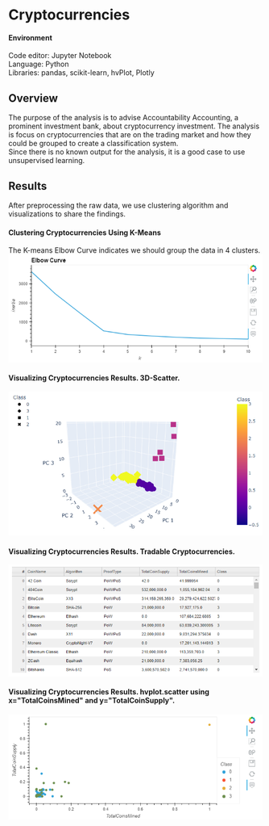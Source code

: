 # Cryptocurrencies  
#### Environment    
Code editor: Jupyter Notebook      
Language: Python      
Libraries: pandas, scikit-learn, hvPlot, Plotly  

## Overview  
The purpose of the analysis is to advise Accountability Accounting, a prominent investment bank, about cryptocurrency investment. The analysis is focus on cryptocurrencies that are on the trading market and how they could be grouped to create a classification system.   
Since there is no known output for the analysis, it is a good case to use unsupervised learning.  

## Results   
After preprocessing the raw data, we use clustering algorithm and visualizations to share the findings.  

#### Clustering Cryptocurrencies Using K-Means    
The K-means Elbow Curve indicates we should group the data in 4 clusters.    
![Elbow Curve](https://github.com/MarcoFernandez14/Cryptocurrencies/blob/main/Resources/Elbow%20Curve.png)      
  
#### Visualizing Cryptocurrencies Results. 3D-Scatter.  
![3D Scatter](https://github.com/MarcoFernandez14/Cryptocurrencies/blob/main/Resources/3D%20Scatter.png)    

#### Visualizing Cryptocurrencies Results. Tradable Cryptocurrencies.  
![Tradetable](https://github.com/MarcoFernandez14/Cryptocurrencies/blob/main/Resources/Tradetable.png)    

#### Visualizing Cryptocurrencies Results. hvplot.scatter using x="TotalCoinsMined" and y="TotalCoinSupply".  
![2D Scatter](https://github.com/MarcoFernandez14/Cryptocurrencies/blob/main/Resources/2D%20Scatter.png)    
